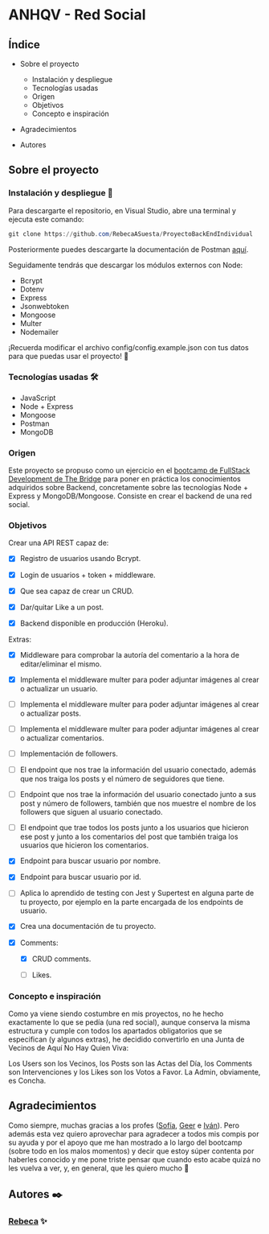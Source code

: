 # ANHQV - Red Social

## Índice

* Sobre el proyecto
    * Instalación y despliegue
    * Tecnologías usadas
    * Origen
    * Objetivos
    * Concepto e inspiración

* Agradecimientos

* Autores

## Sobre el proyecto

### Instalación y despliegue 🔧

Para descargarte el repositorio, en Visual Studio, abre una terminal y ejecuta este comando:

```PowerShell
git clone https://github.com/RebecaASuesta/ProyectoBackEndIndividual
```

Posteriormente puedes descargarte la documentación de Postman [aquí](https://documenter.getpostman.com/view/21016838/Uz5JGurd).
 
Seguidamente tendrás que descargar los módulos externos con Node:
- Bcrypt
- Dotenv
- Express
- Jsonwebtoken
- Mongoose
- Multer
- Nodemailer

¡Recuerda modificar el archivo config/config.example.json con tus datos para que puedas usar el proyecto! 🙈

### Tecnologías usadas 🛠️

* JavaScript
* Node + Express
* Mongoose
* Postman
* MongoDB

### Origen

Este proyecto se propuso como un ejercicio en el [bootcamp de FullStack Development de The Bridge](https://www.thebridge.tech/bootcamps/bootcamp-fullstack-developer) para poner en práctica los conocimientos adquiridos sobre Backend, concretamente sobre las tecnologías Node + Express y MongoDB/Mongoose. Consiste en crear el backend de una red social.

### Objetivos

Crear una API REST capaz de:

- [X] Registro de usuarios usando Bcrypt.

- [X] Login de usuarios + token + middleware.

- [X] Que sea capaz de crear un CRUD.

- [X] Dar/quitar Like a un post.

- [X] Backend disponible en producción (Heroku).

Extras:

- [X] Middleware para comprobar la autoría del comentario a la hora de editar/eliminar el mismo.

- [X] Implementa el middleware multer para poder adjuntar imágenes al crear o actualizar un usuario.

- [ ] Implementa el middleware multer para poder adjuntar imágenes al crear o actualizar posts.

- [ ] Implementa el middleware multer para poder adjuntar imágenes al crear o actualizar comentarios.

- [ ] Implementación de followers.

- [ ] El endpoint que nos trae la información del usuario conectado, además que nos traiga los posts y el número de seguidores que tiene.

- [ ] Endpoint que nos trae la información del usuario conectado junto a sus post y número de followers, también que nos muestre el nombre de los followers que siguen al usuario conectado.

- [ ] El endpoint que trae todos los posts junto a los usuarios que hicieron ese post y junto a los comentarios del post que también traiga los usuarios que hicieron los comentarios.

- [X] Endpoint para buscar usuario por nombre.

- [X] Endpoint para buscar usuario por id.

- [ ] Aplica lo aprendido de testing con Jest y Supertest en alguna parte de tu proyecto, por ejemplo en la parte encargada de los endpoints de usuario.

- [X] Crea una documentación de tu proyecto.

- [X] Comments:

    - [X] CRUD comments.
    
    - [ ] Likes.

### Concepto e inspiración

Como ya viene siendo costumbre en mis proyectos, no he hecho exactamente lo que se pedía (una red social), aunque conserva la misma estructura y cumple con todos los apartados obligatorios que se especifican (y algunos extras), he decidido convertirlo en una Junta de Vecinos de Aquí No Hay Quien Viva:

Los Users son los Vecinos, los Posts son las Actas del Día, los Comments son Intervenciones y los Likes son los Votos a Favor. La Admin, obviamente, es Concha.

## Agradecimientos

Como siempre, muchas gracias a los profes ([Sofía](https://github.com/SofiaPinilla), [Geer](https://github.com/GeerDev) e [Iván](https://github.com/ivanpuebla10)). Pero además esta vez quiero aprovechar para agradecer a todos mis compis por su ayuda y por el apoyo que me han mostrado a lo largo del bootcamp (sobre todo en los malos momentos) y decir que estoy súper contenta por haberles conocido y me pone triste pensar que cuando esto acabe quizá no les vuelva a ver, y, en general, que les quiero mucho 💙

## Autores ✒️

### [Rebeca](https://github.com/RebecaASuesta) ✨
